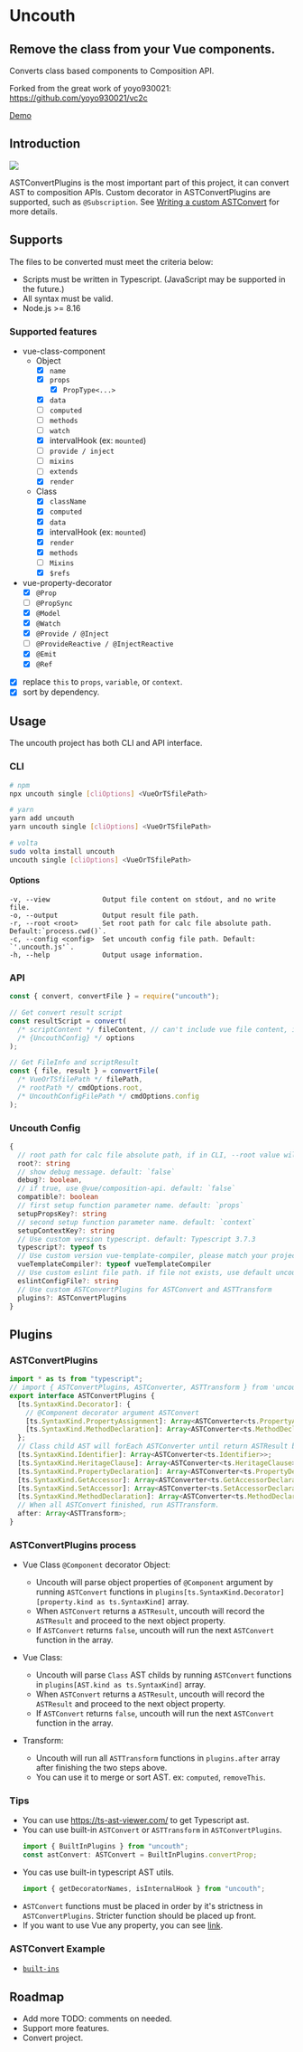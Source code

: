 # Uncouth

## Remove the class from your Vue components.

Converts class based components to Composition API.

Forked from the great work of yoyo930021: https://github.com/yoyo930021/vc2c

[Demo](https://jaredmcateer.github.io/uncouth/)

## Introduction

![](https://github.com/jaredmcateer/uncouth/blob/master/doc/flow.png)

ASTConvertPlugins is the most important part of this project, it can convert AST to composition APIs.
Custom decorator in ASTConvertPlugins are supported, such as `@Subscription`.
See [Writing a custom ASTConvert](#plugins) for more details.

## Supports

The files to be converted must meet the criteria below:

- Scripts must be written in Typescript. (JavaScript may be supported in the future.)
- All syntax must be valid.
- Node.js >= 8.16

### Supported features

- vue-class-component
  - Object
    - [x] `name`
    - [x] `props`
      - [x] `PropType<...>`
    - [x] `data`
    - [ ] `computed`
    - [ ] `methods`
    - [ ] `watch`
    - [x] intervalHook (ex: `mounted`)
    - [ ] `provide / inject`
    - [ ] `mixins`
    - [ ] `extends`
    - [x] `render`
  - Class
    - [x] `className`
    - [x] `computed`
    - [x] `data`
    - [x] intervalHook (ex: `mounted`)
    - [x] `render`
    - [x] `methods`
    - [ ] `Mixins`
    - [x] `$refs`
- vue-property-decorator
  - [x] `@Prop`
  - [ ] `@PropSync`
  - [x] `@Model`
  - [x] `@Watch`
  - [x] `@Provide / @Inject`
  - [ ] `@ProvideReactive / @InjectReactive`
  - [x] `@Emit`
  - [x] `@Ref`
- [x] replace `this` to `props`, `variable`, or `context`.
- [x] sort by dependency.

## Usage

The uncouth project has both CLI and API interface.

### CLI

```bash
# npm
npx uncouth single [cliOptions] <VueOrTSfilePath>

# yarn
yarn add uncouth
yarn uncouth single [cliOptions] <VueOrTSfilePath>

# volta
sudo volta install uncouth
uncouth single [cliOptions] <VueOrTSfilePath>
```

#### Options

```
-v, --view             Output file content on stdout, and no write file.
-o, --output           Output result file path.
-r, --root <root>      Set root path for calc file absolute path. Default:`process.cwd()`.
-c, --config <config>  Set uncouth config file path. Default: `'.uncouth.js'`.
-h, --help             Output usage information.
```

### API

```typescript
const { convert, convertFile } = require("uncouth");

// Get convert result script
const resultScript = convert(
  /* scriptContent */ fileContent, // can't include vue file content, if vue file, only input script element content
  /* {UncouthConfig} */ options
);

// Get FileInfo and scriptResult
const { file, result } = convertFile(
  /* VueOrTSfilePath */ filePath,
  /* rootPath */ cmdOptions.root,
  /* UncouthConfigFilePath */ cmdOptions.config
);
```

### Uncouth Config

```typescript
{
  // root path for calc file absolute path, if in CLI, --root value will replace. default:`process.cwd()`
  root?: string
  // show debug message. default: `false`
  debug?: boolean,
  // if true, use @vue/composition-api. default: `false`
  compatible?: boolean
  // first setup function parameter name. default: `props`
  setupPropsKey?: string
  // second setup function parameter name. default: `context`
  setupContextKey?: string
  // Use custom version typescript. default: Typescript 3.7.3
  typescript?: typeof ts
  // Use custom version vue-template-compiler, please match your project vue versions. default: vue-template-compiler 2.6.11
  vueTemplateCompiler?: typeof vueTemplateCompiler
  // Use custom eslint file path. if file not exists, use default uncouth eslint config.  default: `.eslintrc.js`
  eslintConfigFile?: string
  // Use custom ASTConvertPlugins for ASTConvert and ASTTransform
  plugins?: ASTConvertPlugins
}
```

## Plugins

### ASTConvertPlugins

```typescript
import * as ts from "typescript";
// import { ASTConvertPlugins, ASTConverter, ASTTransform } from 'uncouth'
export interface ASTConvertPlugins {
  [ts.SyntaxKind.Decorator]: {
    // @Component decorator argument ASTConvert
    [ts.SyntaxKind.PropertyAssignment]: Array<ASTConverter<ts.PropertyAssignment>>;
    [ts.SyntaxKind.MethodDeclaration]: Array<ASTConverter<ts.MethodDeclaration>>;
  };
  // Class child AST will forEach ASTConverter until return ASTResult by AST SyntaxKind
  [ts.SyntaxKind.Identifier]: Array<ASTConverter<ts.Identifier>>;
  [ts.SyntaxKind.HeritageClause]: Array<ASTConverter<ts.HeritageClause>>;
  [ts.SyntaxKind.PropertyDeclaration]: Array<ASTConverter<ts.PropertyDeclaration>>;
  [ts.SyntaxKind.GetAccessor]: Array<ASTConverter<ts.GetAccessorDeclaration>>;
  [ts.SyntaxKind.SetAccessor]: Array<ASTConverter<ts.SetAccessorDeclaration>>;
  [ts.SyntaxKind.MethodDeclaration]: Array<ASTConverter<ts.MethodDeclaration>>;
  // When all ASTConvert finished, run ASTTransform.
  after: Array<ASTTransform>;
}
```

### ASTConvertPlugins process

- Vue Class `@Component` decorator Object:

  - Uncouth will parse object properties of `@Component` argument by running `ASTConvert` functions in `plugins[ts.SyntaxKind.Decorator][property.kind as ts.SyntaxKind]` array.
  - When `ASTConvert` returns a `ASTResult`, uncouth will record the `ASTResult` and proceed to the next object property.
  - If `ASTConvert` returns `false`, uncouth will run the next `ASTConvert` function in the array.

- Vue Class:

  - Uncouth will parse `Class` AST childs by running `ASTConvert` functions in `plugins[AST.kind as ts.SyntaxKind]` array.
  - When `ASTConvert` returns a `ASTResult`, uncouth will record the `ASTResult` and proceed to the next object property.
  - If `ASTConvert` returns `false`, uncouth will run the next `ASTConvert` function in the array.

- Transform:
  - Uncouth will run all `ASTTransform` functions in `plugins.after` array after finishing the two steps above.
  - You can use it to merge or sort AST. ex: `computed`, `removeThis`.

### Tips

- You can use https://ts-ast-viewer.com/ to get Typescript ast.
- You can use built-in `ASTConvert` or `ASTTransform` in `ASTConvertPlugins`.
  ```typescript
  import { BuiltInPlugins } from "uncouth";
  const astConvert: ASTConvert = BuiltInPlugins.convertProp;
  ```
- You cas use built-in typescript AST utils.
  ```typescript
  import { getDecoratorNames, isInternalHook } from "uncouth";
  ```
- `ASTConvert` functions must be placed in order by it's strictness in `ASTConvertPlugins`. Stricter function should be placed up front.
- If you want to use Vue any property, you can see [link](https://github.com/yoyo930021/uncouth/blob/master/src/plugins/vue-property-decorator/Watch.ts#L75).

### ASTConvert Example

- [`built-ins`](https://github.com/yoyo930021/uncouth/blob/master/src/plugins)

## Roadmap

- Add more TODO: comments on needed.
- Support more features.
- Convert project.
